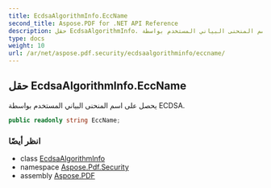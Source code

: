 ```yaml
---
title: EcdsaAlgorithmInfo.EccName
second_title: Aspose.PDF for .NET API Reference
description: حقل EcdsaAlgorithmInfo. يحصل على اسم المنحنى البياني المستخدم بواسطة ECDSA
type: docs
weight: 10
url: /ar/net/aspose.pdf.security/ecdsaalgorithminfo/eccname/
---
```

## حقل EcdsaAlgorithmInfo.EccName

يحصل على اسم المنحنى البياني المستخدم بواسطة ECDSA.

```csharp
public readonly string EccName;
```

### انظر أيضًا

* class [EcdsaAlgorithmInfo](../)
* namespace [Aspose.Pdf.Security](../../../aspose.pdf.security/)
* assembly [Aspose.PDF](../../../)